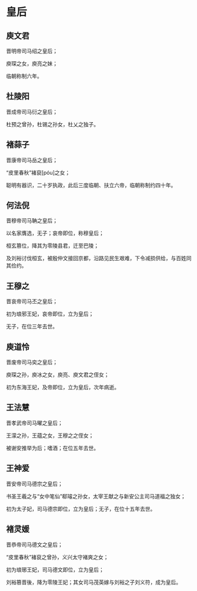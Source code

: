 # 皇后

## 庾文君

晋明帝司马绍之皇后；

庾琛之女，庾亮之妹；

临朝称制六年。

## 杜陵阳

晋成帝司马衍之皇后；

杜预之曾孙，杜锡之孙女，杜乂之独子。

## 褚蒜子

晋康帝司马岳之皇后；

“皮里春秋”褚裒\[póu]之女；

聪明有器识，二十岁执政，此后三度临朝、扶立六帝，临朝称制约四十年。

## 何法倪

晋穆帝司马聃之皇后；

以名家膺选，无子；哀帝即位，称穆皇后；

桓玄篡位，降其为零陵县君，迁至巴陵；

及刘裕讨伐桓玄，被殷仲文接回京都，沿路见民生艰难，下令减损供给，与百姓同其俭约。

## 王穆之

晋哀帝司马丕之皇后；

初为琅邪王妃，哀帝即位，立为皇后；

无子，在位三年去世。

## 庾道怜

晋废帝司马奕之皇后；

庾琛之孙，庾冰之女，庾亮、庾文君之侄女；

初为东海王妃，及帝即位，立为皇后，次年病逝。

## 王法慧

晋孝武帝司马曜之皇后；

王濛之孙，王蕴之女，王穆之之侄女；

被谢安推举为后；嗜酒；在位五年去世。

## 王神爱

晋安帝司马德宗之皇后；

书圣王羲之与“女中笔仙”郗璿之孙女，太宰王献之与新安公主司马道福之独女；

初为太子妃，司马德宗即位，立为皇后；无子，在位十五年去世。

## 褚灵媛

晋恭帝司马德文之皇后；

“皮里春秋”褚裒之曾孙，义兴太守褚爽之女；

初为琅琊王妃，司马德文即位，立为皇后；

刘裕篡晋後，降为零陵王妃；其女司马茂英嫁与刘裕之子刘义符，成为皇后。
